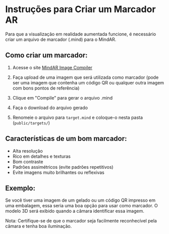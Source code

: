 # Instruções para Criar um Marcador AR

Para que a visualização em realidade aumentada funcione, é necessário criar um arquivo de marcador (.mind) para o MindAR.

## Como criar um marcador:

1. Acesse o site [MindAR Image Compiler](https://hiukim.github.io/mind-ar-js-doc/tools/compile/)

2. Faça upload de uma imagem que será utilizada como marcador (pode ser uma imagem que contenha um código QR ou qualquer outra imagem com bons pontos de referência)

3. Clique em "Compile" para gerar o arquivo .mind

4. Faça o download do arquivo gerado

5. Renomeie o arquivo para `target.mind` e coloque-o nesta pasta (`public/targets/`)

## Características de um bom marcador:

- Alta resolução
- Rico em detalhes e texturas
- Bom contraste
- Padrões assimétricos (evite padrões repetitivos)
- Evite imagens muito brilhantes ou reflexivas

## Exemplo:

Se você tiver uma imagem de um gelado ou um código QR impresso em uma embalagem, essa seria uma boa opção para usar como marcador. O modelo 3D será exibido quando a câmara identificar essa imagem.

Nota: Certifique-se de que o marcador seja facilmente reconhecível pela câmara e tenha boa iluminação. 